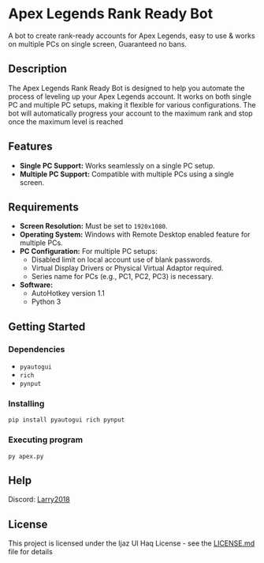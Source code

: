 # Apex Legends Rank Ready Bot

A bot to create rank-ready accounts for Apex Legends, easy to use & works on multiple PCs on single screen, Guaranteed no bans.

## Description

The Apex Legends Rank Ready Bot is designed to help you automate the process of leveling up your Apex Legends account. It works on both single PC and multiple PC setups, making it flexible for various configurations. The bot will automatically progress your account to the maximum rank and stop once the maximum level is reached

## Features

- **Single PC Support:** Works seamlessly on a single PC setup.
- **Multiple PC Support:** Compatible with multiple PCs using a single screen.

## Requirements
- **Screen Resolution:** Must be set to `1920x1080`.
- **Operating System:** Windows with Remote Desktop enabled feature for multiple PCs.
- **PC Configuration:** For multiple PC setups:
    - Disabled limit on local account use of blank passwords.
    - Virtual Display Drivers or Physical Virtual Adaptor required.
    - Series name for PCs (e.g., PC1, PC2, PC3) is necessary.
- **Software:**
    - AutoHotkey version 1.1
    - Python 3
## Getting Started

### Dependencies

- `pyautogui`
- `rich`
- `pynput`

### Installing

```
pip install pyautogui rich pynput
```

### Executing program

```
py apex.py
```

## Help

Discord: [Larry2018](https://discord.com/users/521582566642417684)

## License

This project is licensed under the Ijaz Ul Haq License - see the [LICENSE.md](https://github.com/EjazEkay/ApexLegendsXpGainer?tab=License-1-ov-file) file for details